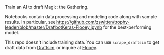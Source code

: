 Train an AI to draft Magic: the Gathering.

Notebooks contain data processing and modeling code along with sample results. In particular, see https://github.com/zswitten/trophy-leader/blob/master/DraftbotKeras-Flooey.ipynb for the best-performing model.

This repo doesn't include training data. You can use `scrape_draftsim` to get draft data from [Draftsim](http://draftsim.com), or inquire at [Flooey](https://magic.flooey.org/).

